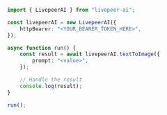 <!-- Start SDK Example Usage [usage] -->
```typescript
import { LivepeerAI } from "livepeer-ai";

const livepeerAI = new LivepeerAI({
    httpBearer: "<YOUR_BEARER_TOKEN_HERE>",
});

async function run() {
    const result = await livepeerAI.textToImage({
        prompt: "<value>",
    });

    // Handle the result
    console.log(result);
}

run();

```
<!-- End SDK Example Usage [usage] -->